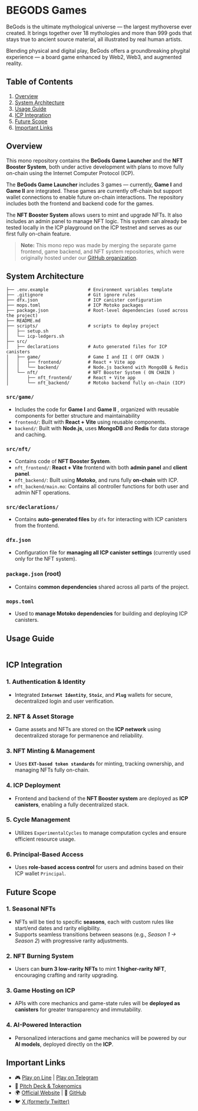 # BEGODS Games

BeGods is the ultimate mythological universe — the largest mythoverse ever created. It brings together over 18 mythologies and more than 999 gods that stays true to ancient source material, all illustrated by real human artists.

Blending physical and digital play, BeGods offers a groundbreaking phygital experience — a board game enhanced by Web2, Web3, and augmented reality.

## Table of Contents

1. [Overview](#overview)
2. [System Architecture](#system-architecture)
3. [Usage Guide](#usage-guide)
4. [ICP Integration](#icp-integration)
5. [Future Scope](#icp-integration)
6. [Important Links](#important-links)

## Overview

This mono repository contains the **BeGods Game Launcher** and the **NFT Booster System**, both under active development with plans to move fully on-chain using the Internet Computer Protocol (ICP).

The **BeGods Game Launcher** includes 3 games — currently, **Game I** and **Game II** are integrated. These games are currently off-chain but support wallet connections to enable future on-chain interactions. The repository includes both the frontend and backend code for the games.

The **NFT Booster System** allows users to mint and upgrade NFTs. It also includes an admin panel to manage NFT logic. This system can already be tested locally in the ICP playground on the ICP testnet and serves as our first fully on-chain feature.

> **Note:** This mono repo was made by merging the separate game frontend, game backend, and NFT system repositories, which were originally hosted under our [GitHub organization](https://github.com/BeGods).

## System Architecture

```
├── .env.example               # Environment variables template
├── .gitignore                 # Git ignore rules
├── dfx.json                   # ICP canister configuration
├── mops.toml                  # ICP Motoko packages
├── package.json               # Root-level dependencies (used across the project)
├── README.md
├── scripts/                   # scripts to deploy project
│   ├── setup.sh
│   └── icp-ledgers.sh
├── src/
│   ├── declarations           # Auto generated files for ICP canisters
│   ├── game/                  # Game I and II ( OFF CHAIN )
│   │   ├── frontend/          # React + Vite app
│   │   └── backend/           # Node.js backend with MongoDB & Redis
│   └── nft/                   # NFT Booster System ( ON CHAIN )
│       ├── nft_frontend/      # React + Vite app
│       └── nft_backend/       # Motoko backend fully on-chain (ICP)
```

### `src/game/`

- Includes the code for **Game I** and **Game II** , organized with reusable components for better structure and maintainability
- `frontend/`: Built with **React + Vite** using reusable components.
- `backend/`: Built with **Node.js**, uses **MongoDB** and **Redis** for data storage and caching.

### `src/nft/`

- Contains code of **NFT Booster System**.
- `nft_frontend/`: **React + Vite** frontend with both **admin panel** and **client panel**.
- `nft_backend/`: Built using **Motoko**, and runs fully **on-chain** with ICP.
- `nft_backend/main.mo`: Contains all controller functions for both user and admin NFT operations.

### `src/declarations/`

- Contains **auto-generated files** by `dfx` for interacting with ICP canisters from the frontend.

### `dfx.json`

- Configuration file for **managing all ICP canister settings** (currently used only for the NFT system).

### `package.json` (root)

- Contains **common dependencies** shared across all parts of the project.

### `mops.toml`

- Used to **manage Motoko dependencies** for building and deploying ICP canisters.

## Usage Guide

```

```

## ICP Integration

### 1. Authentication & Identity

- Integrated **`Internet Identity`**, **`Stoic`**, and **`Plug`** wallets for secure, decentralized login and user verification.

### 2. NFT & Asset Storage

- Game assets and NFTs are stored on the **ICP network** using decentralized storage for permanence and reliability.

### 3. NFT Minting & Management

- Uses **`EXT-based token standards`** for minting, tracking ownership, and managing NFTs fully on-chain.

### 4. ICP Deployment

- Frontend and backend of the **NFT Booster system** are deployed as **ICP canisters**, enabling a fully decentralized stack.

### 5. Cycle Management

- Utilizes `ExperimentalCycles` to manage computation cycles and ensure efficient resource usage.

### 6. Principal-Based Access

- Uses **role-based access control** for users and admins based on their ICP wallet `Principal`.

## Future Scope

### 1. Seasonal NFTs

- NFTs will be tied to specific **seasons**, each with custom rules like start/end dates and rarity eligibility.
- Supports seamless transitions between seasons (e.g., _Season 1 → Season 2_) with progressive rarity adjustments.

### 2. NFT Burning System

- Users can **burn 3 low-rarity NFTs** to mint **1 higher-rarity NFT**, encouraging crafting and rarity upgrading.

### 3. Game Hosting on ICP

- APIs with core mechanics and game-state rules will be **deployed as canisters** for greater transparency and immutability.

### 4. AI-Powered Interaction

- Personalized interactions and game mechanics will be powered by our **AI models**, deployed directly on the **ICP**.

## Important Links

- 🎮 [Play on Line](https://www.dappportal.io/dapps/N67d3fe6a2da7d7180c987b0f) | [Play on Telegram](https://t.me/BeGods_bot/games)
- 📄 [Pitch Deck & Tokenomics](https://drive.google.com/drive/folders/1k2VxC3KxC9VDfZ_hym7dy3RtVzUG5T1A?usp=sharing)
- 🌍 [Official Website](https://begods.games/) | 🐙 [GitHub](https://github.com/BeGods)
- 🐦 [X (formerly Twitter)](https://x.com/BattleofGods_io)
